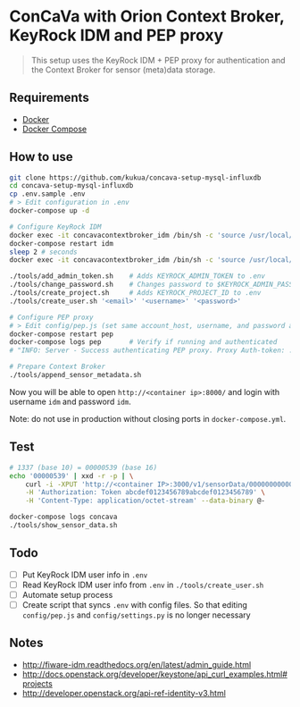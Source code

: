 # ConCaVa with Orion Context Broker, KeyRock IDM and PEP proxy

> This setup uses the KeyRock IDM + PEP proxy for authentication and the Context Broker for sensor (meta)data storage.

## Requirements

- [Docker](https://docs.docker.com/engine/installation/)
- [Docker Compose](https://docs.docker.com/compose/install/)

## How to use

```bash
git clone https://github.com/kukua/concava-setup-mysql-influxdb
cd concava-setup-mysql-influxdb
cp .env.sample .env
# > Edit configuration in .env
docker-compose up -d

# Configure KeyRock IDM
docker exec -it concavacontextbroker_idm /bin/sh -c 'source /usr/local/bin/virtualenvwrapper.sh && workon idm_tools && fab keystone.database_create'
docker-compose restart idm
sleep 2 # seconds
docker exec -it concavacontextbroker_idm /bin/sh -c 'source /usr/local/bin/virtualenvwrapper.sh && workon idm_tools && fab keystone.populate'

./tools/add_admin_token.sh    # Adds KEYROCK_ADMIN_TOKEN to .env
./tools/change_password.sh    # Changes password to $KEYROCK_ADMIN_PASSWORD
./tools/create_project.sh     # Adds KEYROCK_PROJECT_ID to .env
./tools/create_user.sh '<email>' '<username>' '<password>'

# Configure PEP proxy
# > Edit config/pep.js (set same account_host, username, and password as in .env)
docker-compose restart pep
docker-compose logs pep       # Verify if running and authenticated
# "INFO: Server - Success authenticating PEP proxy. Proxy Auth-token: ..."

# Prepare Context Broker
./tools/append_sensor_metadata.sh
```

Now you will be able to open `http://<container ip>:8000/` and login with username `idm` and password `idm`.

Note: do not use in production without closing ports in `docker-compose.yml`.

## Test

```bash
# 1337 (base 10) = 00000539 (base 16)
echo '00000539' | xxd -r -p | \
	curl -i -XPUT 'http://<container IP>:3000/v1/sensorData/0000000000000001' \
	-H 'Authorization: Token abcdef0123456789abcdef0123456789' \
	-H 'Content-Type: application/octet-stream' --data-binary @-

docker-compose logs concava
./tools/show_sensor_data.sh
```

## Todo

- [ ] Put KeyRock IDM user info in `.env`
- [ ] Read KeyRock IDM user info from `.env` in `./tools/create_user.sh`
- [ ] Automate setup process
- [ ] Create script that syncs `.env` with config files. So that editing `config/pep.js` and `config/settings.py` is no longer necessary

## Notes

- http://fiware-idm.readthedocs.org/en/latest/admin_guide.html
- http://docs.openstack.org/developer/keystone/api_curl_examples.html#projects
- http://developer.openstack.org/api-ref-identity-v3.html
